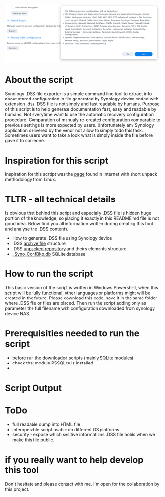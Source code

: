 
<img src="/img/dsm_export_config.png"  alt="Full Example"/>

# About the script 
Synology .DSS file exporter is a simple command line tool to extract info about stored configuration in file generated by Synology device ended with extension .dss.
DSS file is not simply and fast readable by humans. Purpose of this script is to help generate documentation fast, easy and readable by humans. Not everytime want to use the automatic recovery configuration procedure. Comparation of manualy re-created configuration comparable to previous settings is more expected by users. Unfortunately any Synology application delivered by the venor not allow to simply todo this task. Sometimes users want to take a look what is simply inside the file before gave it to someone. 

# Inspiration for this script 
Inspiration for this scrtipt was the [page](https://gist.github.com/willfurnass/7db2a26a7a147cc8b86676651e1ab8c1) found in Internet with short unpack methodology from Linux. 

# TLTR - all technical details 
Is obvious that behind this script and especially .DSS file is hidden huge portion of the knowledge, so placing it exactly in this README.md file is not good idea. 
Below find you all information written during creating this tool and analyse the .DSS contents. 
- How to generate .DSS file using Synology device 
- .DSS [archive file](/SynoDSSexporter/blob/main/doc/DSSarchiveFileStruct.md) structure 
- .DSS [unpacked repository](/doc/DSSarchiveFileStruct.md) and theirs elements structure 
- [_Syno_ConfBkp.db](doc\_Syno_ConfBkp.db.md) SQLite database 

# How to run the script 
This basic version of the script is written in Windows Powershell, when this script will be fully functional, other languages or platforms might will be created in the future. 
Please download this code, save it in the same folder where .DSS file or files are placed. 
Then run the script adding only as parameter the full filename with configuration downloaded from synology device NAS. 
# Prerequisities needed to run the script 
- before run the downloaded scripts (mainly SQLite modules)
- check that module PSSQLite is installed 
- 

# Script Output 


# ToDo 
- full readable dump into HTML file 
- interoperable script usable on different OS platforms. 
- security - expose which sesitive informations .DSS file holds when we make this file public. 

# if you really want to help develop this tool 
Don't hesitate and please contact with me. I'm open for the collaboration by this project. 

